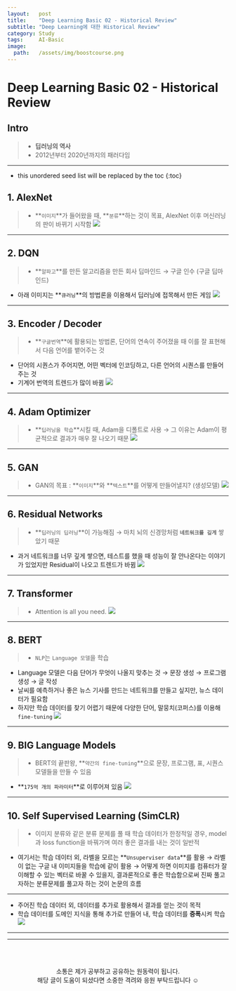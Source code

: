 ```yaml
---
layout:   post
title:    "Deep Learning Basic 02 - Historical Review"
subtitle: "Deep Learning에 대한 Historical Review"
category: Study
tags:     AI-Basic
image:
  path:   /assets/img/boostcourse.png
---
```

# Deep Learning Basic 02 - Historical Review

## Intro
>- **딥러닝의 역사** <br>
>- 2012년부터 2020년까지의 패러다임

---

<!--more-->

* this unordered seed list will be replaced by the toc
{:toc}

## 1. **AlexNet**

>- **`이미지`**가 들어왔을 때, **`분류`**하는 것이 목표, AlexNet 이후 머신러닝의 판이 바뀌기 시작함
![](https://velog.velcdn.com/images/leejy1373/post/ec3a6e25-7780-4249-ace1-90618721c6c5/image.png)


---

## 2. DQN

>- **`알파고`**를 만든 알고리즘을 만든 회사 딥마인드 → 구글 인수 (구글 딥마인드)
- 아래 이미지는 **`큐러닝`**의 방법론을 이용해서 딥러닝에 접목해서 만든 게임
![](https://velog.velcdn.com/images/leejy1373/post/97da27d5-631d-4112-84f7-857bf77bd5f8/image.png)


---

## 3. Encoder / Decoder

>- **`구글번역`**에 활용되는 방법론, 단어의 연속이 주어졌을 때 이를 잘 표현해서 다음 언어를 뱉어주는 것
- 단어의 시퀀스가 주어지면, 어떤 벡터에 인코딩하고, 다른 언어의 시퀀스를 만들어 주는 것
- 기계어 번역의 트렌드가 많이 바뀜
![](https://velog.velcdn.com/images/leejy1373/post/2212179f-15ae-451d-b467-7b717b980ca7/image.png)


---

## 4. Adam Optimizer

>- **`딥러닝을 학습`**시킬 때, Adam을 디폴트로 사용 → 그 이유는 Adam이 평균적으로 결과가 매우 잘 나오기 때문
![](https://velog.velcdn.com/images/leejy1373/post/6470678c-61fe-4248-8392-e08058cdb78d/image.png)


---

## 5. GAN

>- GAN의 목표 : **`이미지`**와 **`텍스트`**를 어떻게 만들어낼지? (생성모델)
![](https://velog.velcdn.com/images/leejy1373/post/14f62715-d729-44d7-90dd-344c0616b139/image.png)


---

## 6. Residual Networks

>- **`딥러닝의 딥러닝`**이 가능해짐 → 마치 뇌의 신경망처럼 **`네트워크를 깊게`** 쌓았기 때문
- 과거 네트워크를 너무 깊게 쌓으면, 테스트를 했을 때 성능이 잘 안나온다는 이야기가 있었지만 Residual이 나오고 트렌드가 바뀜
![](https://velog.velcdn.com/images/leejy1373/post/245721c3-e631-4af5-ab6e-ef0ebd8680c4/image.png)


---

## 7. Transformer

>- Attention is all you need.
![](https://velog.velcdn.com/images/leejy1373/post/97b43a16-f44e-4be4-b6b1-c01bd9bd90da/image.png)


---

## 8. BERT

>- `NLP`는 `Language 모델`을 학습
- Language 모델은 다음 단어가 무엇이 나올지 맞추는 것 → 문장 생성 → 프로그램 생성 → 글 작성
- 날씨를 예측하거나 좋은 뉴스 기사를 만드는 네트워크를 만들고 싶지만, 뉴스 데이터가 필요함
- 하지만 학습 데이터를 찾기 어렵기 때문에 다양한 단어, 말뭉치(코퍼스)를 이용해 `fine-tuning`
![](https://velog.velcdn.com/images/leejy1373/post/5707d45b-f919-4ca5-93b5-d1593100ccba/image.png)


---

## 9. BIG Language Models

>- BERT의 끝판왕, **`약간의 fine-tuning`**으로 문장, 프로그램, 표, 시퀀스 모델들을 만들 수 있음
- **`175억 개의 파라미터`**로 이루어져 있음
![](https://velog.velcdn.com/images/leejy1373/post/264358a4-3f67-4dc3-8507-5dc113adbc93/image.png)


---

## 10. Self Supervised Learning (SimCLR)

>- 이미지 분류와 같은 분류 문제를 풀 때 학습 데이터가 한정적일 경우, model과 loss function을 바꿔가며 여러 좋은 결과를 내는 것이 일반적
- 여기서는 학습 데이터 외, 라벨을 모르는 **`Unsuperviser data`**를 활용
 → 라벨이 없는 구글 내 이미지들을 학습에 같이 활용
 → 어떻게 하면 이미지를 컴퓨터가 잘 이해할 수 있는 벡터로 바꿀 수 있을지, 결과론적으로 좋은 학습함으로써 진짜 풀고자하는 분류문제를 풀고자 하는 것이 논문의 흐름
---
- 주어진 학습 데이터 외, 데이터를 추가로 활용해서 결과를 얻는 것이 목적
- 학습 데이터를 도메인 지식을 통해 추가로 만들어 내, 학습 데이터를 **증폭**시켜 학습
![](https://velog.velcdn.com/images/leejy1373/post/4fb2acb0-f94f-43a1-9f2a-7881f1f1e6b8/image.png)

---

---

<!--more-->

<br><br>

<div align="center">
소통은 제가 공부하고 공유하는 원동력이 됩니다.<br>
해당 글이 도움이 되셨다면 소중한 격려와 응원 부탁드립니다 ☺️
</div>  